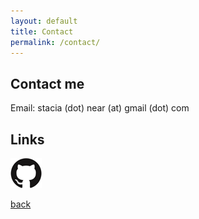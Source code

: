```yaml
---
layout: default
title: Contact
permalink: /contact/
---
```


## Contact me

Email: stacia (dot) near (at) gmail (dot) com

## Links

![](assets/giticon.png)

[back](./)
